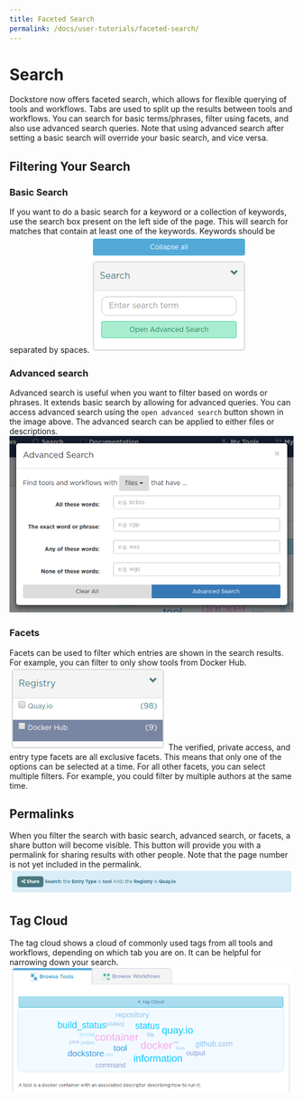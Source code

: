 ```yaml
---
title: Faceted Search
permalink: /docs/user-tutorials/faceted-search/
---
```

# Search

Dockstore now offers faceted search, which allows for flexible querying of tools and workflows. Tabs are used to split up the results between tools and workflows. You can search for basic terms/phrases, filter using facets, and also use advanced search queries. Note that using advanced search after setting a basic search will override your basic search, and vice versa.

## Filtering Your Search
### Basic Search
If you want to do a basic search for a keyword or a collection of keywords, use the search box present on the left side of the page. This will search for matches that contain at least one of the keywords. Keywords should be separated by spaces.
![Basic Search](/assets/images/docs/search-basic.png)

### Advanced search
Advanced search is useful when you want to filter based on words or phrases. It extends basic search by allowing for advanced queries. You can access advanced search using the `open advanced search` button shown in the image above. The advanced search can be applied to either files or descriptions.
![Advanced Search](/assets/images/docs/adv-search.png)

### Facets
Facets can be used to filter which entries are shown in the search results. For example, you can filter to only show tools from Docker Hub.
![Facets Search](/assets/images/docs/facets-search.png)
The verified, private access, and entry type facets are all exclusive facets. This means that only one of the options can be selected at a time. For all other facets, you can select multiple filters. For example, you could filter by multiple authors at the same time.

## Permalinks
When you filter the search with basic search, advanced search, or facets, a share button will become visible. This button will provide you with a permalink for sharing results with other people. Note that the page number is not yet included in the permalink.
![Permalinks](/assets/images/docs/permalink-search.png)

## Tag Cloud
The tag cloud shows a cloud of commonly used tags from all tools and workflows, depending on which tab you are on. It can be helpful for narrowing down your search.
![Tag Cloud](/assets/images/docs/tag-cloud.png)
